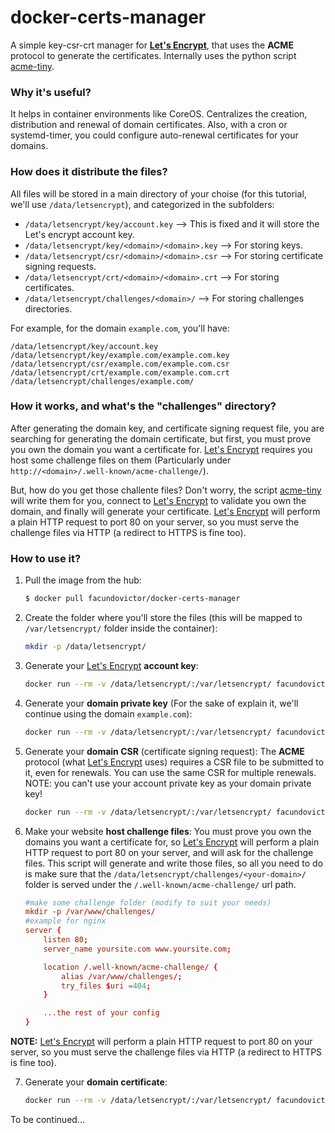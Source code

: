 # docker-certs-manager
A simple key-csr-crt manager for [**Let's Encrypt**](https://letsencrypt.org/), that uses the **ACME** protocol to generate the certificates. Internally uses the python script [acme-tiny](https://github.com/diafygi/acme-tiny).

### Why it's useful?
It helps in container environments like CoreOS. Centralizes the creation, distribution and renewal of domain certificates. Also, with a cron or systemd-timer, you could configure auto-renewal certificates for your domains.

### How does it distribute the files?
All files will be stored in a main directory of your choise (for this tutorial, we'll use `/data/letsencrypt`), and categorized in the subfolders:

  - `/data/letsencrypt/key/account.key`             --> This is fixed and it will store the Let's encrypt account key.
  - `/data/letsencrypt/key/<domain>/<domain>.key`   --> For storing keys.
  - `/data/letsencrypt/csr/<domain>/<domain>.csr`   --> For storing certificate signing requests.
  - `/data/letsencrypt/crt/<domain>/<domain>.crt`   --> For storing certificates.
  - `/data/letsencrypt/challenges/<domain>/`        --> For storing challenges directories.

For example, for the domain `example.com`, you'll have:

    /data/letsencrypt/key/account.key
    /data/letsencrypt/key/example.com/example.com.key
    /data/letsencrypt/csr/example.com/example.com.csr
    /data/letsencrypt/crt/example.com/example.com.crt
    /data/letsencrypt/challenges/example.com/

### How it works, and what's the "challenges" directory?
After generating the domain key, and certificate signing request file, you are searching for generating the domain certificate, but first, you must prove you own the domain you want a certificate for. [Let's Encrypt](https://letsencrypt.org/) requires you host some challenge files on them (Particularly under `http://<domain>/.well-known/acme-challenge/`).

But, how do you get those challente files? Don't worry, the script [acme-tiny](https://github.com/diafygi/acme-tiny) will write them for you, connect to [Let's Encrypt](https://letsencrypt.org/) to validate you own the domain, and finally will generate your certificate. [Let's Encrypt](https://letsencrypt.org/) will perform a plain HTTP request to port 80 on your server, so you must serve the challenge files via HTTP (a redirect to HTTPS is fine too).

### How to use it?

1. Pull the image from the hub:

    ```sh
    $ docker pull facundovictor/docker-certs-manager

    ```

2. Create the folder where you'll store the files (this will be mapped to `/var/letsencrypt/` folder inside the container):

    ```sh
    mkdir -p /data/letsencrypt/
    ```

3. Generate your [Let's Encrypt](https://letsencrypt.org/) **account key**:

    ```sh
    docker run --rm -v /data/letsencrypt/:/var/letsencrypt/ facundovictor/docker-certs-manager generate_key account
    ```

4. Generate your **domain private key** (For the sake of explain it, we'll continue using the domain `example.com`):

    ```sh
    docker run --rm -v /data/letsencrypt/:/var/letsencrypt/ facundovictor/docker-certs-manager generate_key domain example.com
    ```

5. Generate your **domain CSR** (certificate signing request): The **ACME** protocol (what [Let's Encrypt](https://letsencrypt.org/) uses) requires a CSR file to be submitted to it, even for renewals. You can use the same CSR for multiple renewals. NOTE: you can't use your account private key as your domain private key!

    ```sh
    docker run --rm -v /data/letsencrypt/:/var/letsencrypt/ facundovictor/docker-certs-manager generate_csr domain example.com
    ```

6. Make your website **host challenge files**: You must prove you own the domains you want a certificate for, so [Let's Encrypt](https://letsencrypt.org/) will perform a plain HTTP request to port 80 on your server, and will ask for the challenge files. This script will generate and write those files, so all you need to do is make sure that the `/data/letsencrypt/challenges/<your-domain>/` folder is served under the `/.well-known/acme-challenge/` url path.

    ```conf
    #make some challenge folder (modify to suit your needs)
    mkdir -p /var/www/challenges/
    #example for nginx
    server {
        listen 80;
        server_name yoursite.com www.yoursite.com;

        location /.well-known/acme-challenge/ {
            alias /var/www/challenges/;
            try_files $uri =404;
        }

        ...the rest of your config
    }
    ```

  **NOTE:** [Let's Encrypt](https://letsencrypt.org/) will perform a plain HTTP request to port 80 on your server, so you must serve the challenge files via HTTP (a redirect to HTTPS is fine too).

7. Generate your **domain certificate**:

    ```sh
    docker run --rm -v /data/letsencrypt/:/var/letsencrypt/ facundovictor/docker-certs-manager generate_crt domain example.com
    ```

To be continued...
